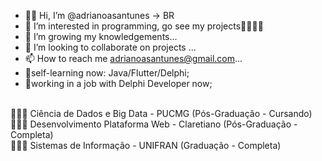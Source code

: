- 👋🏾 Hi, I’m @adrianoasantunes -> BR
- 👀 I’m interested in programming, go see my projects🚀👨🏾‍💻
- 🌱 I’m growing my knowledgements...
- 💞️ I’m looking to collaborate on projects ...
- 📫 How to reach me adrianoasantunes@gmail.com...
- 👾self-learning now: Java/Flutter/Delphi;
- 👾working in a job with Delphi Developer now;<br>
<br>
👨🏽‍🎓 Ciência de Dados e Big Data - PUCMG (Pós-Graduação - Cursando) <br>
👨🏽‍🎓 Desenvolvimento Plataforma Web - Claretiano (Pós-Graduação - Completa) <br>
👨🏽‍🎓 Sistemas de Informação - UNIFRAN (Graduação - Completa) <br>


<!---
adrianoasantunes/adrianoasantunes is a ✨ special ✨ repository because its `README.md` (this file) appears on your GitHub profile.
You can click the Preview link to take a look at your changes.
--->
